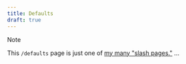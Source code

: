 ```yaml
---
title: Defaults
draft: true
---
```

> [!NOTE]
> This `/defaults` page is just one of [my many "slash pages."](/slashes)
...
